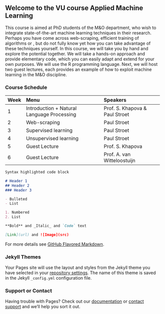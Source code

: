 ## Welcome to the VU course Applied Machine Learning

This course is aimed at PhD students of the M&O department, who wish to integrate state-of-the-art machine learning techniques in their research. Perhaps you have come across  web-scraping, efficient training of algorithms or , but do not fully know yet how you can take advantage of these techniques yourself. In this course, we will take you by hand and explore the potential together. We will take a hands-on approach and provide elementary code, which you can easily adapt and extend for your own purposes. We will use the R programming language. Next, we will host two guest lectures, each provides an example of how to exploit machine learning in the M&O discipline. 

### Course Schedule

| Week        | Menu                                        | Speakers                       |
|:------------|:--------------------------------------------|:-------------------------------|
| 1           | Introduction + Natural Language Processing  | Prof. S. Khapova & Paul Stroet |
| 2           | Web-scraping                                | Paul Stroet                    |
| 3           | Supervised learning                         | Paul Stroet                    |
| 4           | Unsupervised learning                       | Paul Stroet                    |
| 5           | Guest Lecture                               | Prof. S. Khapova               |
| 6           | Guest Lecture                               | Prof. A. van Witteloostuijn    |

```markdown
Syntax highlighted code block

# Header 1
## Header 2
### Header 3

- Bulleted
- List

1. Numbered
2. List

**Bold** and _Italic_ and `Code` text

[Link](url) and ![Image](src)
```

For more details see [GitHub Flavored Markdown](https://guides.github.com/features/mastering-markdown/).

### Jekyll Themes

Your Pages site will use the layout and styles from the Jekyll theme you have selected in your [repository settings](https://github.com/paulstroet/vu_course/settings/pages). The name of this theme is saved in the Jekyll `_config.yml` configuration file.

### Support or Contact

Having trouble with Pages? Check out our [documentation](https://docs.github.com/categories/github-pages-basics/) or [contact support](https://support.github.com/contact) and we’ll help you sort it out.

